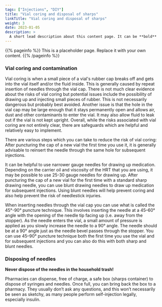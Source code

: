 ```yaml
---
tags: ["Injections", "DIY"] 
title: "Vial coring and disposal of sharps"
linkTitle: "Vial coring and disposal of sharps"
weight: 3
date: 2023-01-05
description: >
  A short lead description about this content page. It can be **bold** or _italic_ and can be split over multiple paragraphs.
---
```


{{% pageinfo %}}
This is a placeholder page. Replace it with your own content.
{{% /pageinfo %}}

### Vial coring and contamination ###

Vial coring is when a small piece of a vial's rubber cap breaks off and gets into the vial itself and/or the fluid inside. This is generally caused by repeat insertion of needles through the vial cap.
There is not much clear evidence about the risks of vial coring but potential issues include the possibility of drawing up and injecting small pieces of rubber. This is not necessarily dangerous but probably best avoided.
Another issue is that the hole in the vial cap may be large enough that it stays permanently open and allows air, dust and other contaminants to enter the vial. It may also allow fluid to leak out if the vial is not kept upright.
Overall, while the risks associated with vial coring are not entirely clear, there are safeguards which are helpful and relatively easy to implement.

There are various steps which you can take to reduce the risk of vial coring:
After puncturing the cap of a new vial the first time you use it, it is generally advisable to reinsert the needle through the same hole for subsequent injections.

It can be helpful to use narrower gauge needles for drawing up medication. Depending on the carrier oil and viscosity of the HRT that you are using, it may be possible to use 25-30 gauge needles for drawing up.
After puncturing the cap of a new vial for the first time with a standard sharp drawing needle, you can use  blunt drawing needles to draw up medication for subsequent injections. Using blunt needles will help prevent coring and also help prevent the risk of needlestick injuries.

When inserting needles through the vial cap you can use what is called the 45°-90° puncture technique. This involves inserting the needle at a 45–60° angle with the opening of the needle tip facing up (i.e. away from the stopper). As the needle enters the vial, a small amount of pressure is applied as you slowly increase the needle to a 90° angle. The needle should be at a 90° angle just as the needle bevel passes through the stopper. You can use 45–90° puncture technique both the first time you use the vial and for subsequent injections and you can also do this with both sharp and blunt needles.


### Disposing of needles ###

**Never dispose of the needles in the household trash!**

Pharmacies can dispense, free of charge, a safe box (sharps container) to dispose of syringes and needles. Once full, you can bring back the box to a pharmacy. They usually don’t ask any questions, and this won’t necessarily be seen as sketchy, as many people perform self-injection legally, especially insulin.

